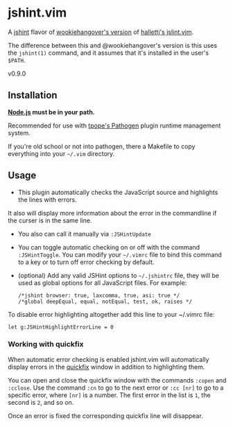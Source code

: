 # jshint.vim

A [jshint](https://github.com/jshint/jshint) flavor of [wookiehangover's
version](https://github.com/wookiehangover/jshint.vim) of [hallettj's
jslint.vim](https://github.com/hallettj/jslint.vim).

The difference between this and @wookiehangover's version is this uses the
`jshint(1)` command, and it assumes that it's installed in the user's `$PATH`.

v0.9.0

## Installation

**[Node.js](http://nodejs.org) must be in your path.**

Recommended for use with [tpope's
Pathogen](https://github.com/tpope/vim-pathogen) plugin runtime
management system.

If you're old school or not into pathogen, there a Makefile to copy
everything into your `~/.vim` directory.

## Usage

* This plugin automatically checks the JavaScript source and highlights the lines with errors.

It also will display more information about the error in the commandline if the curser is in the same line.

* You also can call it manually via `:JSHintUpdate`

* You can toggle automatic checking on or off with the command
  `:JSHintToggle`. You can modify your `~/.vimrc` file to bind this command to a key or to turn off error checking by default.

* (optional) Add any valid JSHint options to `~/.jshintrc` file, they
  will be used as global options for all JavaScript files. For example:

      /*jshint browser: true, laxcomma, true, asi: true */
      /*global deepEqual, equal, notEqual, test, ok, raises */

To disable error highlighting altogether add this line to your ~/.vimrc file:

    let g:JSHintHighlightErrorLine = 0


### Working with quickfix

When automatic error checking is enabled jshint.vim will automatically display
errors in the [quickfix][] window in addition to highlighting them.

You can open and close the quickfix window with the commands `:copen` and
`:cclose`.  Use the command `:cn` to go to the next error or `:cc [nr]` to go
to a specific error, where `[nr]` is a number.  The first error in the list is
`1`, the second is `2`, and so on.

Once an error is fixed the corresponding quickfix line will disappear.

[quickfix]: http://vimdoc.sourceforge.net/htmldoc/quickfix.html  "Vim documentation: quickfix"
